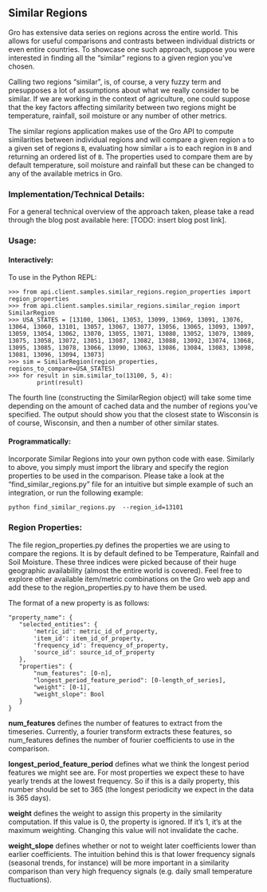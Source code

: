 ## Similar Regions

Gro has extensive data series on regions across the entire world. This allows for useful comparisons and contrasts between individual districts or even entire countries. To showcase one such approach, suppose you were interested in finding all the “similar” regions to a given region  you’ve chosen. 

Calling two regions “similar”, is, of course, a very fuzzy term and presupposes a lot of assumptions about what we really consider to be similar. If we are working in the context of agriculture, one could suppose that the key factors affecting similarity between two regions might be temperature, rainfall, soil moisture or any number of other metrics. 

The similar regions application makes use of the Gro API to compute similarities between individual regions and will compare a given region `a` to a given set of regions `B`, evaluating how similar `a` is to each region in `B` and returning an ordered list of `B`. The properties used to compare them are by default temperature, soil moisture and rainfall but these can be changed to any of the available metrics in Gro. 

### Implementation/Technical Details:

For a general technical overview of the approach taken, please take a read through the blog post available here: [TODO: insert blog post link]. 

### Usage:

#### Interactively:

To use in the Python REPL:

```
>>> from api.client.samples.similar_regions.region_properties import region_properties
>>> from api.client.samples.similar_regions.similar_region import SimilarRegion
>>> USA_STATES = [13100, 13061, 13053, 13099, 13069, 13091, 13076, 13064, 13060, 13101, 13057, 13067, 13077, 13056, 13065, 13093, 13097, 13059, 13054, 13062, 13070, 13055, 13071, 13080, 13052, 13079, 13089, 13075, 13058, 13072, 13051, 13087, 13082, 13088, 13092, 13074, 13068, 13095, 13085, 13078, 13066, 13090, 13063, 13086, 13084, 13083, 13098, 13081, 13096, 13094, 13073]
>>> sim = SimilarRegion(region_properties, regions_to_compare=USA_STATES)
>>> for result in sim.similar_to(13100, 5, 4):
        print(result)
```

The fourth line (constructing the SimilarRegion object) will take some time depending on the amount of cached data and the number of regions you’ve specified. The output should show you that the closest state to Wisconsin is of course, Wisconsin, and then a number of other similar states. 

#### Programmatically:

Incorporate Similar Regions into your own python code with ease. Similarly to above, you simply must import the library and specify the region properties to be used in the comparison. Please take a look at the “find_similar_regions.py” file for an intuitive but simple example of such an integration, or run the following example:

`python find_similar_regions.py  --region_id=13101`

### Region Properties:

The file region_properties.py defines the properties we are using to compare the regions. It is by default defined to be Temperature, Rainfall and Soil Moisture. These three indices were picked because of their huge geographic availability (almost the entire world is covered). Feel free to explore other available item/metric combinations on the Gro web app and add these to the region_properties.py to have them be used. 

The format of a new property is as follows:

```
"property_name": {
   "selected_entities": {
       'metric_id': metric_id_of_property,
       'item_id': item_id_of_property,
       'frequency_id': frequency_of_property,
       'source_id': source_id_of_property
   },
   "properties": {
       "num_features": [0-n],
       "longest_period_feature_period": [0-length_of_series],
       "weight": [0-1],
       "weight_slope": Bool
   }
}
```

**num_features** defines the number of features to extract from the timeseries. Currently, a fourier transform extracts these features, so num_features defines the number of fourier coefficients to use in the comparison.

**longest_period_feature_period** defines what we think the longest period features we might see are. For most properties we expect these to have yearly trends at the lowest frequency. So if this is a daily property, this number should be set to 365 (the longest periodicity we expect in the data is 365 days).

**weight** defines the weight to assign this property in the similarity computation. If this value is 0, the property is ignored. If it’s 1, it’s at the maximum weighting. Changing this value will not invalidate the cache. 

**weight_slope** defines whether or not to weight later coefficients lower than earlier coefficients. The intuition behind this is that lower frequency signals (seasonal trends, for instance) will be more important in a similarity comparison than very high frequency signals (e.g. daily small temperature fluctuations). 
